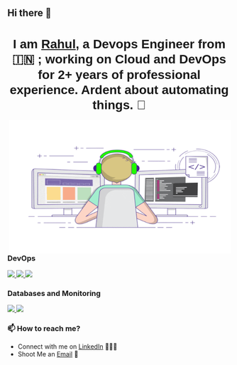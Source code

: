 ## Hi there 👋

<!--
**rahoulx/rahoulx** is a ✨ _special_ ✨ repository because its `README.md` (this file) appears on your GitHub profile.

<!-- Header Section -->
<h1 align="center"><font face="Arial">I am <a href="https://www.linkedin.com/in/rahul-raju-065411285/" target="_blank" rel="noreferrer">Rahul</a>, a Devops Engineer from 🇮🇳 ; working on Cloud and DevOps for 2+ years of professional experience. Ardent about automating things. 🎯</font></h1>


<!-- GIF -->
<img align="right" height="300" width="500" src="https://raw.githubusercontent.com/mikonoid/mikonoid/main/images/gifs/coder3.gif" />

  
### DevOps
  
 <p float="left">
  <a href="https://aws.amazon.com/" target="_blank" >
    <img src="https://raw.githubusercontent.com/itsksaurabh/itsksaurabh/master/assets/aws.gif"  height="75" />
  </a>
  <a href="https://www.docker.com/" target="_blank" >
    <img src="https://raw.githubusercontent.com/itsksaurabh/itsksaurabh/master/assets/docker.gif"  height="80" /> 
  </a>
  <a href="https://docs.gitlab.com/ee/ci/" target="_blank" >
    <img src="https://raw.githubusercontent.com/itsksaurabh/itsksaurabh/master/assets/cicd.gif"  height="65" />
  </a>
 </p>
  
### Databases and Monitoring
  
  <a href="https://prometheus.io/" target="_blank" >
    <img src="https://raw.githubusercontent.com/itsksaurabh/itsksaurabh/master/assets/prometheus.gif" height="65" />
  </a>
   <a href="https://www.mongodb.com/" target="_blank" >
    <img src="https://www.logolynx.com/images/logolynx/cf/cf72126a3551b816d617a06ffb01388b.png" height="60" />
  </a>
  
</p>


### 📫 How to reach me?

 - Connect with me on [LinkedIn](https://www.linkedin.com/in/rahul-raju-065411285/) 👨🏻‍💻
 - Shoot Me an [Email](mailto:rahul.raju0596@gmail.com) 💌
